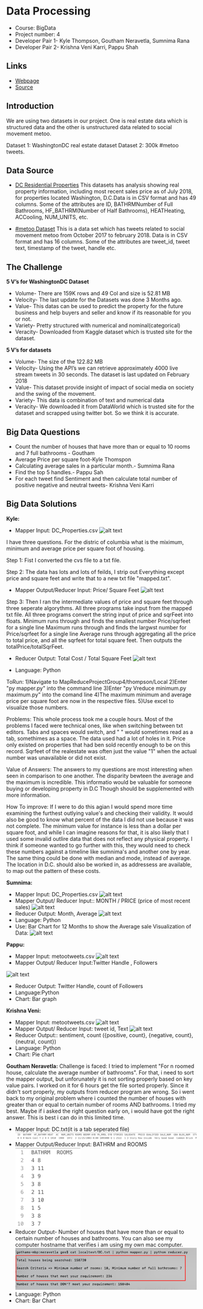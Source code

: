 # Data Processing
- Course: BigData
- Project number: 4
- Developer Pair 1- Kyle Thompson, Goutham Neravetla, Sumnima Rana
- Developer Pair 2- Krishna Veni Karri, Pappu Shah


## Links
- [Webpage](https://sumnimarana1.github.io/MapReduceProjectGroup4/ "MapReduce Project group 4")
- [Source](https://github.com/sumnimarana1/MapReduceProjectGroup4 "MapReduce Project group 4")

## Introduction

We are using two datasets in our project.
One is real estate data which is structured data and the other is unstructured data related to social movement metoo.

Dataset 1: WashingtonDC real estate dataset
Dataset 2: 300k #metoo tweets.



## Data Source
- [DC Residential Properties](https://www.kaggle.com/christophercorrea/dc-residential-properties "Website for dataset")
This datasets has analysis showing real property information, including most recent sales price as of July 2018, for properties located Washington, D.C.Data is in CSV format and has 49 columns. Some of the attributes are ID, BATHRMNumber of Full Bathrooms, HF_BATHRM(Number of Half Bathrooms), HEATHeating, ACCooling, NUM_UNITS, etc.

- [#metoo Dataset](https://data.world/rdeeds/350k-metoo-tweets)
This is a data set which has tweets related to social movement metoo from October 2017 to february 2018. Data is in CSV format and has 16 columns. Some of the attributes are tweet_id, tweet text, timestamp of the tweet, handle etc.



## The Challenge

**5 V’s for WashingtonDC Dataset**
- Volume- There are 159K rows and 49 Col and size is 52.81 MB
- Velocity- The last update for the Datasets was done 3 Months ago.
- Value- This datas can be used to predict the property for the future business and help buyers and seller and know if its reasonable for you or not.
- Variety- Pretty structured with numerical and nominal(categorical)
- Veracity- Downloaded from Kaggle dataset which is trusted site for the dataset.

**5 V’s for datasets**
- Volume- The size of the 122.82 MB
- Velocity- Using the API’s we can retrieve approximately 4000 live stream tweets in 30 seconds. The dataset is last updated on February 2018
- Value- This dataset provide insight of impact of social media on society and the swing of the movement.
- Variety- This data is combination of text and numerical data
- Veracity- We downloaded it from DataWorld which is trusted site for the dataset and scrapped using twitter bot. So we think it is accurate.

## Big Data Questions
- Count the number of houses that have more than or equal to 10 rooms and 7 full bathrooms  - Goutham
- Average Price per square foot-Kyle Thomspon
- Calculating average sales in a particular month.- Sumnima Rana
- Find the top 5 handles.- Pappu Sah
- For each tweet find Sentiment and then calculate total number of positive negative and neutral tweets-  Krishna Veni Karri


## Big Data Solutions

**Kyle:**
* Mapper Input: DC_Properties.csv
![alt text](https://github.com/Sumnimarana1/MapReduceProjectGroup4/blob/master/rana/images/mapper.png)

I have three questions. For the distric of columbia what is the miximum, minimum and average price per square foot of housing.

Step 1: Fist I converted the cvs file to a txt file.

Step 2: The data has lots and lots of feilds, I strip out Everything except price and square feet and write
that to a new txt file "mapped.txt".

* Mapper Output/Reducer Input: Price/ Square Feet
![alt text](https://github.com/Sumnimarana1/MapReduceProjectGroup4/blob/master/thompson/Pictures/mapper.PNG)

Step 3: Then I ran the intermediate values of price and square feet through three seperate algorythms.
All three programs take input from the mapped txt file.
All three programs convert the string input of price and sqrFeet into floats.
Minimum runs through and finds the smallest number Price/sqrfeet for a single line
Maximum runs through and finds the largwst number for Price/sqrfeet for a single line
Average runs through aggregating all the price to total price, and all the sqrfeet for total square feet.
Then outputs the totalPrice/totalSqrFeet.

* Reducer Output: Total Cost / Total Square Feet
![alt text](https://github.com/Sumnimarana1/MapReduceProjectGroup4/blob/master/thompson/Pictures/price_sqft.PNG)

* Language: Python

ToRun: 
1)Navigate to MapReduceProjectGroup4/thompson/Local
2)Enter "py mapper.py" into the command line
3)Enter "py Vreduce minimum.py maximum.py" into the comand line
4)The maximum minimum and average price per square foot are now in the respective files.
5)Use excel to visualize those numbers.

Problems: This whole process took me a couple hours. Most of the problems I faced were technical ones, like when switching between txt editors.
Tabs and spaces would switch, and " " would sometimes read as a tab, somethimes as a space. 
The data used had a lot of holes in it. Price only existed on properties that had ben sold recently enough to be on this record.
Sqrfeet of the realestate was often just the value "1" when the actual number was unavailable or did not exist.

Value of Answers: The answers to my questions are most interesting when seen in comparison to one another. The disparity bewteen the average and the maximum is incredible. This informatio would be valuable for someone buying or developing property in D.C
Though should be supplemented with more information.

How To improve: If I were to do this agian I would spend more time examining the furthest outlying value's and checking their validity. 
It would also be good to know what percent of the data I did not use because it was not complete. 
The minimum value for instance is less than a dollar per square foot, and while I can imagine reasons for that, it is also likely 
that I used some invalid outlire data that does not reflect any physical property.
I think if someone wanted to go further with this, they would need to check these numbers against a timeline like sumnima's and another one by year. The same thing could be done with median and mode, instead of average. 
The location in D.C. should also be worked in, as addressess are available, to map out the pattern of these costs. 

**Sumnima:**
* Mapper Input: DC_Properties.csv
 ![alt text](https://github.com/Sumnimarana1/MapReduceProjectGroup4/blob/master/rana/images/mapper.png)
* Mapper Output/ Reducer Input:: MONTH / PRICE (price of most recent sales)
 ![alt text](https://github.com/Sumnimarana1/MapReduceProjectGroup4/blob/master/rana/images/MapperO.png)
* Reducer Output: Month, Average
 ![alt text](https://github.com/Sumnimarana1/MapReduceProjectGroup4/blob/master/rana/images/ReducerO.png)
* Language: Python
* Use: Bar Chart for 12 Months to show the Average sale
Visualization of Data:
 ![alt text](https://github.com/Sumnimarana1/MapReduceProjectGroup4/blob/master/rana/images/AverageSalebyMonthChart.PNG)

**Pappu:**
* Mapper Input: metootweets.csv
![alt text](https://github.com/Sumnimarana1/MapReduceProjectGroup4/blob/master/karri/images/mapper_input.PNG)
* Mapper Output/ Reducer Input:Twitter Handle , Followers

![alt text](https://github.com/Sumnimarana1/MapReduceProjectGroup4/blob/master/karri/images/sah_output.PNG)
* Reducer Output: Twitter Handle, count of Followers
* Language:Python
* Chart: Bar graph

**Krishna Veni:**
* Mapper Input: metootweets.csv
![alt text](https://github.com/Sumnimarana1/MapReduceProjectGroup4/blob/master/karri/images/mapper_input.PNG)
* Mapper Output/ Reducer Input: tweet id, Text
![alt text](https://github.com/Sumnimarana1/MapReduceProjectGroup4/blob/master/karri/images/Reducer_input.PNG)
* Reducer Output::  sentiment, count ({positive, count}, {negative, count}, {neutral, count})
* Language:  Python
* Chart: Pie chart

**Goutham Neravetla:**
Challenge is faced: I tried to implement "For n roomed house, calculate the average number of bathrooms". For that, i need to sort the mapper output, but unforunately it is not sorting properly based on key value pairs. I worked on it for 6 hours get the file sorted properly. Since it didn't sort properly, my outputs from reducer program are wrong. So i went back to my original problem where i counted the number of houses with greater than or equal to certain number of rooms AND bathrooms. I tried my best. Maybe if i asked the right question early on, i would have got the right answer. This is best i can do in this limited time.
* Mapper Input: DC.txt(it is a tab seperated file)
![alt text](neravetla/images/neramapperinput.png)
* Mapper Output/Reducer Input: BATHRM and ROOMS <br />
![alt text](neravetla/images/nerareducerinput.png)
* Reducer Output- Number of houses that have more than or equal to certain number of houses and bathrooms. You can also see my computer hostname that verifies i am using my own mac computer.
![alt text](neravetla/images/nerareduceroutput.png)
* Language: Python
* Chart: Bar Chart
